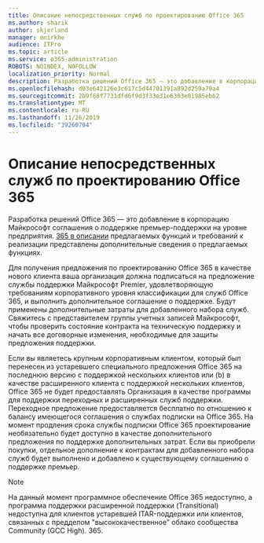 ```yaml
---
title: Описание непосредственных служб по проектированию Office 365
ms.author: sharik
author: skjerland
manager: mnirkhe
audience: ITPro
ms.topic: article
ms.service: o365-administration
ROBOTS: NOINDEX, NOFOLLOW
localization_priority: Normal
description: Разработка решений Office 365 — это добавление в корпорацию Майкрософт соглашения о поддержке премьер-поддержки на уровне предприятия. 365 в описании предлагаемых функций и требований к реализации представлены дополнительные сведения о предлагаемых функциях.
ms.openlocfilehash: d03e642126e3c617c5d44701391a892d259a79a4
ms.sourcegitcommit: 2b9f68f7731dfd6f9d3f33e31e6303e81985ebb2
ms.translationtype: MT
ms.contentlocale: ru-RU
ms.lasthandoff: 11/26/2019
ms.locfileid: "39260704"
---
```

# <a name="office-365-engineering-direct-service-description"></a>Описание непосредственных служб по проектированию Office 365

Разработка решений Office 365 — это добавление в корпорацию Майкрософт соглашения о поддержке премьер-поддержки на уровне предприятия. [365 в описании](https://github.com/MicrosoftDocs/OfficeDocs-O365ServiceDescriptions/blob/master/Office%20365%20Engineering%20Direct%20-%20Svc%20Desc%20(25mar2019).pdf) предлагаемых функций и требований к реализации представлены дополнительные сведения о предлагаемых функциях.

Для получения предложения по проектированию Office 365 в качестве нового клиента ваша организация должна подписаться на предложение службы поддержки Майкрософт Premier, удовлетворяющую требованиям корпоративного уровня классификации для служб Office 365, и выполнить дополнительное соглашение о поддержке. Будут применены дополнительные затраты для добавленного набора служб. Свяжитесь с представителем группы учетных записей Майкрософт, чтобы проверить состояние контракта на техническую поддержку и начать все договорные изменения, необходимые для защиты предложения поддержки. 

Если вы являетесь крупным корпоративным клиентом, который был перенесен из устаревшего специального предложения Office 365 на последнюю версию с поддержкой нескольких клиентов или (b) в качестве расширенного клиента с поддержкой нескольких клиентов, Office 365 не будет предоставлять Организация в качестве программы для поддержки переходных и расширенных служб поддержки. Переходное предложение предоставляется бесплатно по отношению к балансу имеющегося соглашения о службах подписки на Office 365. На момент продления срока службы подписки Office 365 проектирование необязательно будет доступно в качестве дополнительного предложения по поддержке дополнительных затрат. Если вы приобрели покупки, отдельное дополнение к контрактам для добавленного набора служб будет выполнено и добавлено к существующему соглашению о поддержке премьер.

> [!NOTE]
> На данный момент программное обеспечение Office 365 недоступно, а программа поддержки расширенной поддержки (Transitional) недоступна для клиентов устаревшей ITAR-поддержки или клиентов, связанных с предделом "высококачественное" облако сообщества Community (GCC High). 365.
